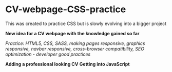 # CV-webpage-CSS-practice

This was created to practice CSS but is slowly evolving into a bigger project

**New idea for a CV webpage with the knowledge gained so far**

_Practice: HTML5, CSS, SASS, making pages responsive, graphics responsive, 
navbar responsive, cross-browser compatibility, SEO optimization - developer good practices_

**Adding a professional looking CV**
**Getting into JavaScript**
